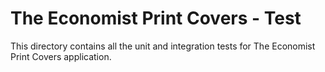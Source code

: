 # The Economist Print Covers - Test

This directory contains all the unit and integration tests for The Economist Print
Covers application.

